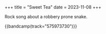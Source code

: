 +++
title = "Sweet Tea"
date = 2023-11-08
+++

Rock song about a robbery prone snake.

{{bandcamp(track="575973730")}}

